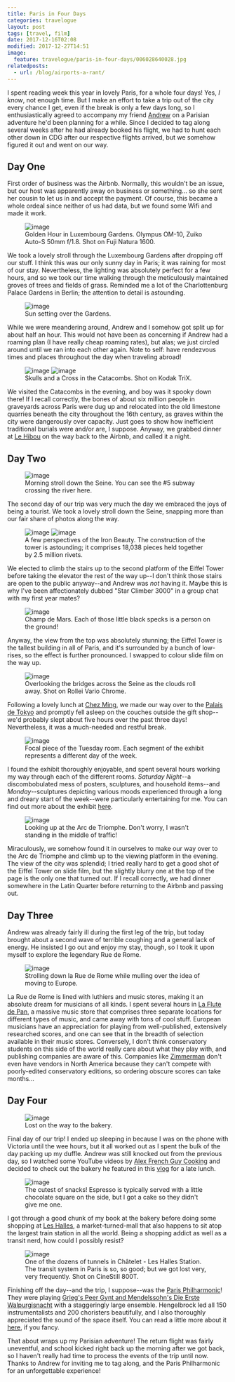 ```yaml
---
title: Paris in Four Days
categories: travelogue
layout: post
tags: [travel, film]
date: 2017-12-16T02:08
modified: 2017-12-27T14:51
image:
  feature: travelogue/paris-in-four-days/006028640028.jpg
relatedposts:
  - url: /blog/airports-a-rant/
---
```


I spent reading week this year in lovely Paris, for a whole four days! Yes, _I know_, not enough time. But I make an effort to take a trip out of the city every chance I get, even if the break is only a few days long, so I enthusiastically agreed to accompany my friend [Andrew](https://www.facebook.com/andrew.hoang.39) on a Parisian adventure he'd been planning for a while. Since I decided to tag along several weeks after he had already booked his flight, we had to hunt each other down in CDG after our respective flights arrived, but we somehow figured it out and went on our way.

## Day One

First order of business was the Airbnb. Normally, this wouldn't be an issue, but our host was apparently away on business or something... so she sent her cousin to let us in and accept the payment. Of course, this became a whole ordeal since neither of us had data, but we found some Wifi and made it work.

<figure>
	<img src="/images/travelogue/paris-in-four-days/000063640033.jpg" alt="image">
	<figcaption>Golden Hour in Luxembourg Gardens. Olympus OM-10, Zuiko Auto-S 50mm f/1.8. Shot on Fuji Natura 1600.</figcaption>
</figure>

We took a lovely stroll through the Luxembourg Gardens after dropping off our stuff. I think this was our only sunny day in Paris; it was raining for most of our stay. Nevertheless, the lighting was absolutely perfect for a few hours, and so we took our time walking through the meticulously maintained groves of trees and fields of grass. Reminded me a lot of the Charlottenburg Palace Gardens in Berlin; the attention to detail is astounding.

<figure>
  <img src="/images/travelogue/paris-in-four-days/000063640034.jpg" alt="image">
  <figcaption>Sun setting over the Gardens.</figcaption>
</figure>

While we were meandering around, Andrew and I somehow got split up for about half an hour. This would not have been as concerning if Andrew had a roaming plan (I have really cheap roaming rates), but alas; we just circled around until we ran into each other again. Note to self: have rendezvous times and places throughout the day when traveling abroad!

<figure class="half">
	<img src="/images/travelogue/paris-in-four-days/000062820023.jpg" alt="image">
  <img src="/images/travelogue/paris-in-four-days/000062820024.jpg" alt="image">
	<figcaption>Skulls and a Cross in the Catacombs. Shot on Kodak TriX.</figcaption>
</figure>

We visited the Catacombs in the evening, and boy was it spooky down there! If I recall correctly, the bones of about six million people in graveyards across Paris were dug up and relocated into the old limestone quarries beneath the city throughout the 16th century, as graves within the city were dangerously over capacity. Just goes to show how inefficient traditional burials were and/or are, I suppose. Anyway, we grabbed dinner at [Le Hibou](http://lehibouparis.fr/en/services) on the way back to the Airbnb, and called it a night.

## Day Two

<figure>
	<img src="/images/travelogue/paris-in-four-days/000062820015.jpg" alt="image">
	<figcaption>Morning stroll down the Seine. You can see the #5 subway crossing the river here.</figcaption>
</figure>

The second day of our trip was very much the day we embraced the joys of being a tourist. We took a lovely stroll down the Seine, snapping more than our fair share of photos along the way.

<figure class="half">
  <img src="/images/travelogue/paris-in-four-days/000062820009.jpg" alt="image">
  <img src="/images/travelogue/paris-in-four-days/000062820013.jpg" alt="image">
	<figcaption>A few perspectives of the Iron Beauty. The construction of the tower is astounding; it comprises 18,038 pieces held together by 2.5 million rivets.</figcaption>
</figure>

We elected to climb the stairs up to the second platform of the Eiffel Tower before taking the elevator the rest of the way up--I don't think those stairs are open to the public anyway--and Andrew was _not_ having it. Maybe this is why I've been affectionately dubbed "Star Climber 3000" in a group chat with my first year mates?

<figure>
	<img src="/images/travelogue/paris-in-four-days/000062820002.jpg" alt="image">
	<figcaption>Champ de Mars. Each of those little black specks is a person on the ground!</figcaption>
</figure>

Anyway, the view from the top was absolutely stunning; the Eiffel Tower is the tallest building in all of Paris, and it's surrounded by a bunch of low-rises, so the effect is further pronounced. I swapped to colour slide film on the way up.

<figure>
	<img src="/images/travelogue/paris-in-four-days/006028640005.jpg" alt="image">
	<figcaption>Overlooking the bridges across the Seine as the clouds roll away. Shot on Rollei Vario Chrome.</figcaption>
</figure>

Following a lovely lunch at [Chez Ming](http://www.chezming.fr), we made our way over to the [Palais de Tokyo](http://www.palaisdetokyo.com/en) and promptly fell asleep on the couches outside the gift shop--we'd probably slept about five hours over the past three days! Nevertheless, it was a much-needed and restful break.

<figure>
	<img src="/images/travelogue/paris-in-four-days/006028640020.jpg" alt="image">
	<figcaption>Focal piece of the Tuesday room. Each segment of the exhibit represents a different day of the week.</figcaption>
</figure>

I found the exhibit thoroughly enjoyable, and spent several hours working my way through each of the different rooms. _Saturday Night_--a discombobulated mess of posters, sculptures, and household items--and _Monday_--sculptures depicting various moods experienced through a long and dreary start of the week--were particularly entertaining for me. You can find out more about the exhibit [here](http://www.palaisdetokyo.com/en/event/carte-blanche-camille-henrot).

<figure>
  <img src="/images/travelogue/paris-in-four-days/006028640025.jpg" alt="image">
  <figcaption>Looking up at the Arc de Triomphe. Don't worry, I wasn't standing in the middle of traffic!</figcaption>
</figure>

Miraculously, we somehow found it in ourselves to make our way over to the Arc de Triomphe and climb up to the viewing platform in the evening. The view of the city was splendid; I tried really hard to get a good shot of the Eiffel Tower on slide film, but the slightly blurry one at the top of the page is the only one that turned out. If I recall correctly, we had dinner somewhere in the Latin Quarter before returning to the Airbnb and passing out.

## Day Three

Andrew was already fairly ill during the first leg of the trip, but today brought about a second wave of terrible coughing and a general lack of energy. He insisted I go out and enjoy my stay, though, so I took it upon myself to explore the legendary Rue de Rome.

<figure>
  <img src="/images/travelogue/paris-in-four-days/006028640031-2.jpg" alt="image">
  <figcaption>Strolling down la Rue de Rome while mulling over the idea of moving to Europe.</figcaption>
</figure>

La Rue de Rome is lined with luthiers and music stores, making it an absolute dream for musicians of all kinds. I spent several hours in [La Flute de Pan](https://www.laflutedepan.com), a massive music store that comprises three separate locations for different types of music, and came away with tons of cool stuff. European musicians have an appreciation for playing from well-published, extensively researched scores, and one can see that in the breadth of selection available in their music stores. Conversely, I don't think conservatory students on this side of the world really care about what they play with, and publishing companies are aware of this. Companies like [Zimmerman](https://www.musikverlag-zimmermann.de) don't even have vendors in North America because they can't compete with poorly-edited conservatory editions, so ordering obscure scores can take months...

## Day Four

<figure>
  <img src="/images/travelogue/paris-in-four-days/006028640038-2.jpg" alt="image">
  <figcaption>Lost on the way to the bakery.</figcaption>
</figure>

Final day of our trip! I ended up sleeping in because I was on the phone with Victoria until the wee hours, but it all worked out as I spent the bulk of the day packing up my duffle. Andrew was still knocked out from the previous day, so I watched some YouTube videos by [Alex French Guy Cooking](https://www.youtube.com/channel/UCPzFLpOblZEaIx2lpym1l1A) and decided to check out the bakery he featured in this [vlog](https://youtu.be/9hOXfOx8Zkc) for a late lunch.

<figure>
  <img src="/images/travelogue/paris-in-four-days/006028640039.jpg" alt="image">
  <figcaption>The cutest of snacks! Espresso is typically served with a little chocolate square on the side, but I got a cake so they didn't give me one.</figcaption>
</figure>

I got through a good chunk of my book at the bakery before doing some shopping at [Les Halles](http://www.aparisguide.com/leshalles/index.html), a market-turned-mall that also happens to sit atop the largest train station in all the world. Being a shopping addict as well as a transit nerd, how could I possibly resist?

<figure>
  <img src="/images/travelogue/paris-in-four-days/000043330015.jpg" alt="image">
  <figcaption>One of the dozens of tunnels in Châtelet - Les Halles Station. The transit system in Paris is so, so good; but we got lost very, very frequently. Shot on CineStill 800T.</figcaption>
</figure>

Finishing off the day--and the trip, I suppose--was the [Paris Philharmonic](https://philharmoniedeparis.fr/en)! They were playing [Grieg's Peer Gynt and Mendelssohn's Die Erste Walpurgisnacht](https://philharmoniedeparis.fr/en/activity/concert-symphonique/17796-orchestre-de-paris-hengelbrock?date=1510425000) with a staggeringly large ensemble. Hengelbrock led all 150 instrumentalists and 200 choristers beautifully, and I also thoroughly appreciated the sound of the space itself. You can read a little more about it [here](https://marshallmarcus.wordpress.com/2015/01/14/ce-soir-nous-sommes-tous-la-philharmonie/), if you fancy.

That about wraps up my Parisian adventure! The return flight was fairly uneventful, and school kicked right back up the morning after we got back, so I haven't really had time to process the events of the trip until now. Thanks to Andrew for inviting me to tag along, and the Paris Philharmonic for an unforgettable experience!
